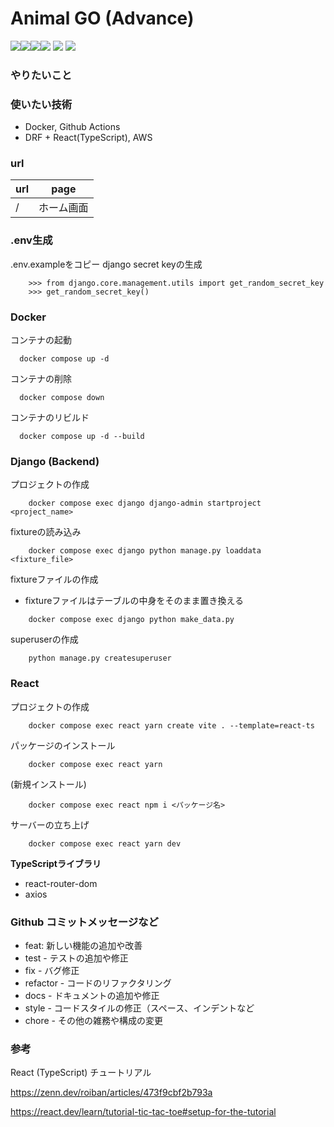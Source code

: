 # Animal GO (Advance)

<!-- ![](https://github.com/tf63/type_django/actions/workflows/django.yml/badge.svg) -->
<img src="https://img.shields.io/badge/-Django-092E20.svg?logo=django&style=flat"><img src="https://img.shields.io/badge/-React-555.svg?logo=react&style=flat"><img src="https://img.shields.io/badge/-Docker-EEE.svg?logo=docker&style=flat"><img src="https://img.shields.io/badge/-Amazon%20AWS-232F3E.svg?logo=amazon-aws&style=flat">
![](https://img.shields.io/github/repo-size/tf63/kawakera_advance)
![](https://img.shields.io/github/languages/code-size/tf63/kawakera_advance)

### やりたいこと

### 使いたい技術
- Docker, Github Actions
- DRF + React(TypeScript), AWS

### url
| url | page |
| - | - |
| / | ホーム画面 |

### .env生成
.env.exampleをコピー
django secret keyの生成
```
    >>> from django.core.management.utils import get_random_secret_key
    >>> get_random_secret_key()
```

### Docker
コンテナの起動
```
  docker compose up -d
```

コンテナの削除
```
  docker compose down
```

コンテナのリビルド
```
  docker compose up -d --build
```

### Django (Backend)

プロジェクトの作成
```
    docker compose exec django django-admin startproject <project_name>
```

fixtureの読み込み
```
    docker compose exec django python manage.py loaddata <fixture_file>
```

fixtureファイルの作成
- fixtureファイルはテーブルの中身をそのまま置き換える
```
	docker compose exec django python make_data.py
```

superuserの作成
```
    python manage.py createsuperuser
```

### React

プロジェクトの作成

```
    docker compose exec react yarn create vite . --template=react-ts
```

パッケージのインストール

```
    docker compose exec react yarn
```

(新規インストール)

```
    docker compose exec react npm i <パッケージ名>
```

サーバーの立ち上げ

```
    docker compose exec react yarn dev
```

**TypeScriptライブラリ**
- react-router-dom
- axios

### Github コミットメッセージなど
- feat: 新しい機能の追加や改善
- test - テストの追加や修正
- fix - バグ修正
- refactor - コードのリファクタリング
- docs - ドキュメントの追加や修正
- style - コードスタイルの修正（スペース、インデントなど
- chore - その他の雑務や構成の変更

### 参考
React (TypeScript) チュートリアル

https://zenn.dev/roiban/articles/473f9cbf2b793a

https://react.dev/learn/tutorial-tic-tac-toe#setup-for-the-tutorial
